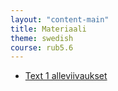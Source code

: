 ```yaml
---
layout: "content-main"
title: Materiaali
theme: swedish
course: rub5.6
---
```


- [Text 1 alleviivaukset](/media/rub5/text1_alleviivaukset.pdf)
